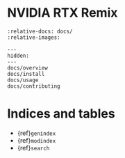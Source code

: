 # NVIDIA RTX Remix

```{include} ./docs/overview.md
:relative-docs: docs/
:relative-images:
```

```{toctree}
---
hidden:
---
docs/overview
docs/install
docs/usage
docs/contributing
```

# Indices and tables

* {ref}`genindex`
* {ref}`modindex`
* {ref}`search`
